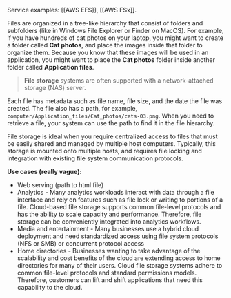 Service examples: [[AWS EFS]], [[AWS FSx]].

Files are organized in a tree-like hierarchy that consist of folders and subfolders (like in Windows File Explorer or Finder on MacOS). For example, if you have hundreds of cat photos on your laptop, you might want to create a folder called **Cat photos**, and place the images inside that folder to organize them. Because you know that these images will be used in an application, you might want to place the **Cat photos** folder inside another folder called **Application files**.

> **File storage** systems are often supported with a network-attached storage (NAS) server.

Each file has metadata such as file name, file size, and the date the file was created. The file also has a path, for example, `computer/Application_files/Cat_photos/cats-03.png`. When you need to retrieve a file, your system can use the path to find it in the file hierarchy.  
  
File storage is ideal when you require centralized access to files that must be easily shared and managed by multiple host computers. Typically, this storage is mounted onto multiple hosts, and requires file locking and integration with existing file system communication protocols.

**Use cases (really vague):**

- Web serving (path to html file)
- Analytics - Many analytics workloads interact with data through a file interface and rely on features such as file lock or writing to portions of a file. Cloud-based file storage supports common file-level protocols and has the ability to scale capacity and performance. Therefore, file storage can be conveniently integrated into analytics workflows.
- Media and entertainment - Many businesses use a hybrid cloud deployment and need standardized access using file system protocols (NFS or SMB) or concurrent protocol access
- Home directories - Businesses wanting to take advantage of the scalability and cost benefits of the cloud are extending access to home directories for many of their users. Cloud file storage systems adhere to common file-level protocols and standard permissions models. Therefore, customers can lift and shift applications that need this capability to the cloud.